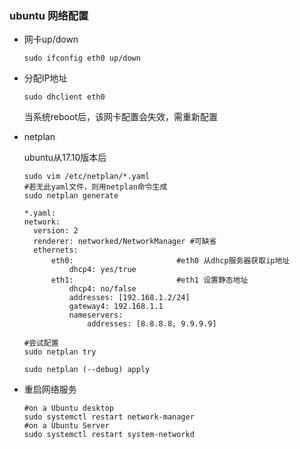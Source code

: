 ### ubuntu 网络配置

- 网卡up/down

  ```shell
  sudo ifconfig eth0 up/down
  ```

- 分配IP地址

  ```shell
  sudo dhclient eth0
  ```

  当系统reboot后，该网卡配置会失效，需重新配置

- netplan

  ubuntu从17.10版本后

  ```shell
  sudo vim /etc/netplan/*.yaml
  #若无此yaml文件，则用netplan命令生成
  sudo netplan generate
  
  *.yaml:
  network:
  	version: 2
  	renderer: networked/NetworkManager #可缺省
  	ethernets:
  		eth0:						#eth0 从dhcp服务器获取ip地址
  			dhcp4: yes/true
  		eth1:						#eth1 设置静态地址
  			dhcp4: no/false
  			addresses: [192.168.1.2/24]
  			gateway4: 192.168.1.1
  			nameservers:
  				addresses: [8.8.8.8, 9.9.9.9]
  			
  #尝试配置
  sudo netplan try 
  
  sudo netplan (--debug) apply
  ```

- 重启网络服务

  ```shell
  #on a Ubuntu desktop
  sudo systemctl restart network-manager
  #on a Ubuntu Server
  sudo systemctl restart system-networkd
  ```

  
